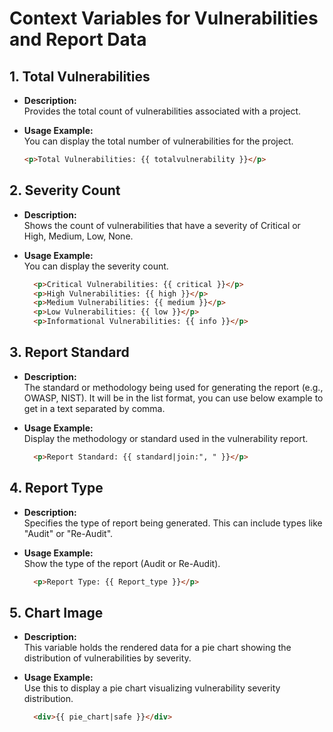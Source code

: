 # Context Variables for Vulnerabilities and Report Data

## 1. Total Vulnerabilities
- **Description:**  
  Provides the total count of vulnerabilities associated with a project.
- **Usage Example:**  
  You can display the total number of vulnerabilities for the project.
  
  ```html
  <p>Total Vulnerabilities: {{ totalvulnerability }}</p>
  ```

## 2. Severity Count
- **Description:**  
  Shows the count of vulnerabilities that have a severity of Critical or High, Medium, Low, None.
- **Usage Example:**  
  You can display the severity count.
  
  ```html
    <p>Critical Vulnerabilities: {{ critical }}</p>
    <p>High Vulnerabilities: {{ high }}</p>
    <p>Medium Vulnerabilities: {{ medium }}</p>
    <p>Low Vulnerabilities: {{ low }}</p>
    <p>Informational Vulnerabilities: {{ info }}</p>
  ```


## 3. Report Standard
- **Description:**  
  The standard or methodology being used for generating the report (e.g., OWASP, NIST). It will be in the list format, you can use below example to get in a text separated by comma.
- **Usage Example:**  
  Display the methodology or standard used in the vulnerability report.
  
  ```html
    <p>Report Standard: {{ standard|join:", " }}</p>
  ```


## 4. Report Type
- **Description:**  
  Specifies the type of report being generated. This can include types like "Audit" or "Re-Audit".
- **Usage Example:**  
  Show the type of the report (Audit or Re-Audit).
  
  ```html
    <p>Report Type: {{ Report_type }}</p>
  ```

## 5. Chart Image
- **Description:**  
  This variable holds the rendered data for a pie chart showing the distribution of vulnerabilities by severity.
- **Usage Example:**  
  Use this to display a pie chart visualizing vulnerability severity distribution.
  
  ```html
    <div>{{ pie_chart|safe }}</div>
  ```